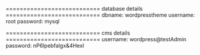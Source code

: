 =========================== database details ===========================
dbname: wordpresstheme 
username: root
password: mysql



=========================== cms details ===========================
username: wordpress@testAdmin
password: nP6lpebfalgx&4HexI